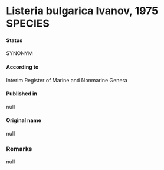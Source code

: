# Listeria bulgarica Ivanov, 1975 SPECIES

#### Status
SYNONYM

#### According to
Interim Register of Marine and Nonmarine Genera

#### Published in
null

#### Original name
null

### Remarks
null